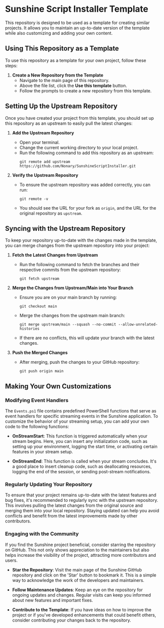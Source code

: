 # Sunshine Script Installer Template

This repository is designed to be used as a template for creating similar projects. It allows you to maintain an up-to-date version of the template while also customizing and adding your own content.

## Using This Repository as a Template

To use this repository as a template for your own project, follow these steps:

1. **Create a New Repository from the Template**
   - Navigate to the main page of this repository.
   - Above the file list, click the **Use this template** button.
   - Follow the prompts to create a new repository from this template.

## Setting Up the Upstream Repository

Once you have created your project from this template, you should set up this repository as an upstream to easily pull the latest changes:

1. **Add the Upstream Repository**
   - Open your terminal.
   - Change the current working directory to your local project.
   - Run the following command to add this repository as an upstream:
     ```
     git remote add upstream https://github.com/Nonary/SunshineScriptInstaller.git
     ```

2. **Verify the Upstream Repository**
   - To ensure the upstream repository was added correctly, you can run:
     ```
     git remote -v
     ```
   - You should see the URL for your fork as `origin`, and the URL for the original repository as `upstream`.

## Syncing with the Upstream Repository

To keep your repository up-to-date with the changes made in the template, you can merge changes from the upstream repository into your project:

1. **Fetch the Latest Changes from Upstream**
   - Run the following command to fetch the branches and their respective commits from the upstream repository:
     ```
     git fetch upstream
     ```

2. **Merge the Changes from Upstream/Main into Your Branch**
   - Ensure you are on your main branch by running:
     ```
     git checkout main
     ```
   - Merge the changes from the upstream main branch:
     ```
     git merge upstream/main --squash --no-commit --allow-unrelated-histories
     ```
   - If there are no conflicts, this will update your branch with the latest changes.

3. **Push the Merged Changes**
   - After merging, push the changes to your GitHub repository:
     ```
     git push origin main
     ```


## Making Your Own Customizations

### Modifying Event Handlers

The `Events.ps1` file contains predefined PowerShell functions that serve as event handlers for specific streaming events in the Sunshine application. To customize the behavior of your streaming setup, you can add your own code to the following functions:

- **OnStreamStart**: This function is triggered automatically when your stream begins. Here, you can insert any initialization code, such as setting up your environment, logging the start time, or activating certain features in your stream setup.

- **OnStreamEnd**: This function is called when your stream concludes. It's a good place to insert cleanup code, such as deallocating resources, logging the end of the session, or sending post-stream notifications.

### Regularly Updating Your Repository

To ensure that your project remains up-to-date with the latest features and bug fixes, it's recommended to regularly sync with the upstream repository. This involves pulling the latest changes from the original source and merging them into your local repository. Staying updated can help you avoid conflicts and benefit from the latest improvements made by other contributors.

### Engaging with the Community

If you find the Sunshine project beneficial, consider starring the repository on GitHub. This not only shows appreciation to the maintainers but also helps increase the visibility of the project, attracting more contributors and users.

- **Star the Repository**: Visit the main page of the Sunshine GitHub repository and click on the 'Star' button to bookmark it. This is a simple way to acknowledge the work of the developers and maintainers.

- **Follow Maintenance Updates**: Keep an eye on the repository for ongoing updates and changes. Regular visits can keep you informed about new features and important fixes.

- **Contribute to the Template**: If you have ideas on how to improve the project or if you've developed enhancements that could benefit others, consider contributing your changes back to the repository. 